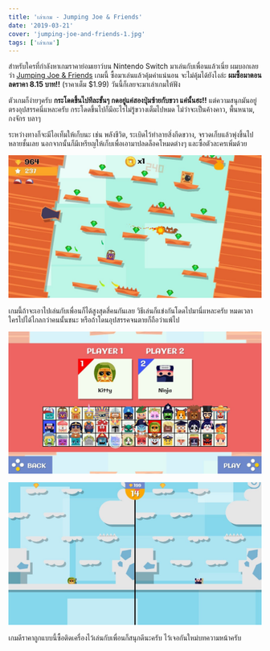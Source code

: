 ```yaml
---
title: 'เล่าเกม - Jumping Joe & Friends'
date: '2019-03-21'
cover: 'jumping-joe-and-friends-1.jpg'
tags: ['เล่าเกม']
---
```


สำหรับใครที่กำลังหาเกมราคาย่อมเยาว์บน Nintendo Switch มาเล่นกับเพื่อนแล้วเนี่ย ผมบอกเลยว่า <a href="https://www.nintendo.com/games/detail/jumping-joe-and-friends-switch" target="_blank">Jumping Joe & Friends</a> เกมนี้ ซื้อมาเล่นแล้วคุ้มค่าแน่นอน จะไม่คุ้มได้ยังไงล่ะ **ผมซื้อมาตอนลดราคา 8.15 บาท!!** (ราคาเต็ม \$1.99) วันนี้ก็เลยจะมาเล่าเกมให้ฟัง

ตัวเกมก็ง่ายๆครับ **กระโดดขึ้นไปทีละขั้นๆ กดอยู่แค่สองปุ่มซ้ายกับขวา แค่นั้นฮะ!!** แต่ความสนุกมันอยู่ตรงอุปสรรคนี่แหละครับ กระโดดขึ้นไปก็มีอะไรไม่รู้ขวางเต็มไปหมด ไม่ว่าจะเป็นค้างคาว, พื้นหนาม, กงจักร บลาๆ

ระหว่างทางก็จะมีไอเท็มให้เก็บนะ เช่น พลังชีวิต, ระเบิดไว้ทำลายสิ่งกีดขวาง, จรวดเก็บแล้วพุ่งขึ้นไปหลายชั้นเลย นอกจากนั้นก็มีเหรียญให้เก็บเพื่อเอามาปลดล็อคโหมดต่างๆ และซื้อตัวละครเพิ่มด้วย

![jumping joe & friends](jumping-joe-and-friends-2.jpg)

เกมนี้ถ้าจะเอาไปเล่นกับเพื่อนก็ได้สูงสุดสี่คนกันเลย วิธีเล่นก็แข่งกันโดดไปมานี่แหละครับ หมดเวลาใครไปได้ไกลกว่าคนนั้นชนะ หรือถ้าโดนอุปสรรคจนตายก็ถือว่าแพ้ไป

![jumping joe & friends](jumping-joe-and-friends-3.jpg)

![jumping joe & friends](jumping-joe-and-friends-4.jpg)

เกมดีราคาถูกแบบนี้ซื้อติดเครื่องไว้เล่นกับเพื่อนก็สนุกดีนะครับ ไว้เจอกันใหม่บทความหน้าครับ
